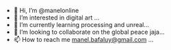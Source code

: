 - 👋 Hi, I’m @manelonline
- 👀 I’m interested in digital art ...
- 🌱 I’m currently learning processing and unreal...
- 💞️ I’m looking to collaborate on the global peace jaja...
- 📫 How to reach me manel.bafaluy@gmail.com ...

<!---
manelonline/manelonline is a ✨ special ✨ repository because its `README.md` (this file) appears on your GitHub profile.
You can click the Preview link to take a look at your changes.
--->

